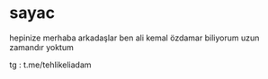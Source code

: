 # sayac
hepinize merhaba arkadaşlar ben ali kemal özdamar biliyorum uzun zamandır yoktum

tg : t.me/tehlikeliadam
